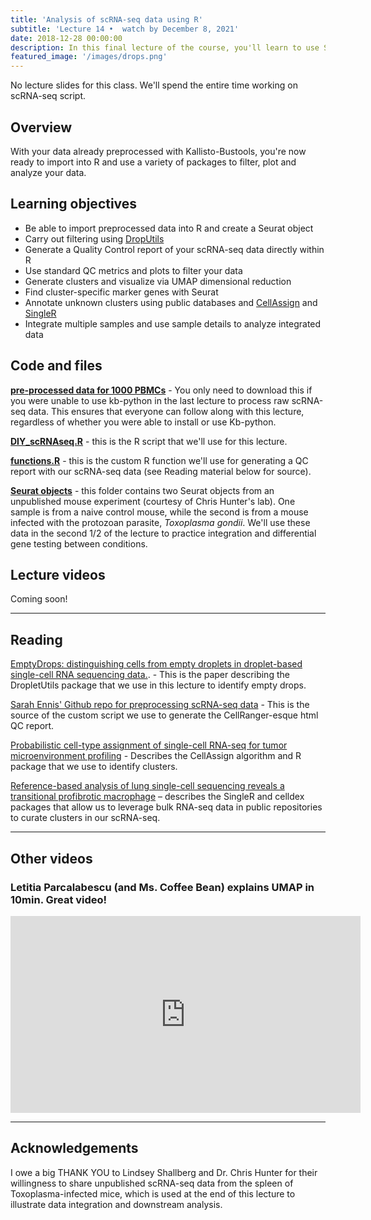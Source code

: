 ```yaml
---
title: 'Analysis of scRNA-seq data using R'
subtitle: 'Lecture 14 •  watch by December 8, 2021'
date: 2018-12-28 00:00:00
description: In this final lecture of the course, you'll learn to use Seurat to analyze scRNA-seq data, including carrying out dimensional reduction and display using UMAP, identifying cell clusters and cluster-specific marker genes, and how to integrate data from multiple samples.
featured_image: '/images/drops.png'
---
```


No lecture slides for this class.  We'll spend the entire time working on scRNA-seq script.

## Overview

With your data already preprocessed with Kallisto-Bustools, you're now ready to import into R and use a variety of packages to filter, plot and analyze your data.

## Learning objectives

* Be able to import preprocessed data into R and create a Seurat object
* Carry out filtering using [DropUtils](https://bioconductor.org/packages/release/bioc/html/DropletUtils.html)
* Generate a Quality Control report of your scRNA-seq data directly within R
* Use standard QC metrics and plots to filter your data
* Generate clusters and visualize via UMAP dimensional reduction
* Find cluster-specific marker genes with Seurat
* Annotate unknown clusters using public databases and [CellAssign](https://www.rdocumentation.org/packages/cellassign/) and [SingleR](https://bioconductor.org/packages/release/bioc/html/SingleR.html)
* Integrate multiple samples and use sample details to analyze integrated data

## Code and files

**[pre-processed data for 1000 PBMCs](https://drive.google.com/drive/folders/1RO45z5DEVpuaq5qwlF5QNdhc0tbGVK7l?usp=sharing)** - You only need to download this if you were unable to use kb-python in the last lecture to process raw scRNA-seq data.  This ensures that everyone can follow along with this lecture, regardless of whether you were able to install or use Kb-python.

**[DIY_scRNAseq.R](http://DIYtranscriptomics.github.io/Code/files/DIY_scRNAseq.R)** - this is the R script that we'll use for this lecture.

**[functions.R](http://DIYtranscriptomics.github.io/Code/files/functions.R)** - this is the custom R function we'll use for generating a QC report with our scRNA-seq data (see Reading material below for source).

**[Seurat objects](https://drive.google.com/open?id=1SEEr70W6D9itvVaLfEXuRVWqyj_Gribc&authuser=danielbeiting%40gmail.com&usp=drive_fs)** - this folder contains two Seurat objects from an unpublished mouse experiment (courtesy of Chris Hunter's lab).  One sample is from a naive control mouse, while the second is from a mouse infected with the protozoan parasite, *Toxoplasma gondii*.  We'll use these data in the second 1/2 of the lecture to practice integration and differential gene testing between conditions.

## Lecture videos

Coming soon!

---

## Reading

[EmptyDrops: distinguishing cells from empty droplets in droplet-based single-cell RNA sequencing data.](https://10.1186/s13059-019-1662-y). - This is the paper describing the DropletUtils package that we use in this lecture to identify empty drops.

[Sarah Ennis' Github repo for preprocessing scRNA-seq data](https://github.com/Sarah145/scRNA_pre_process) - This is the source of the custom script we use to generate the CellRanger-esque html QC report. 

[Probabilistic cell-type assignment of single-cell RNA-seq for tumor microenvironment profiling](https://pubmed.ncbi.nlm.nih.gov/31501550/) - Describes the CellAssign algorithm and R package that we use to identify clusters.

[Reference-based analysis of lung single-cell sequencing reveals a transitional profibrotic macrophage](https://doi.org/10.1038/s41590-018-0276-y) – describes the SingleR and celldex packages that allow us to leverage bulk RNA-seq data in public repositories to curate clusters in our scRNA-seq.


---

## Other videos

### Letitia Parcalabescu (and Ms. Coffee Bean) explains UMAP in 10min.  Great video!

<iframe width="560" height="315" src="https://www.youtube.com/embed/6BPl81wGGP8" frameborder="0" allow="accelerometer; autoplay; encrypted-media; gyroscope; picture-in-picture" allowfullscreen></iframe>

---

## Acknowledgements

I owe a big THANK YOU to Lindsey Shallberg and Dr. Chris Hunter for their willingness to share unpublished scRNA-seq data from the spleen of Toxoplasma-infected mice, which is used at the end of this lecture to illustrate data integration and downstream analysis.


